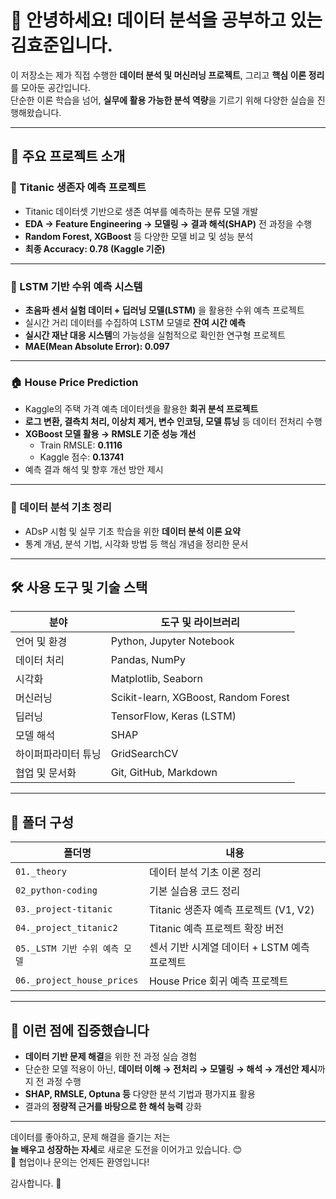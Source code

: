 # 👋 안녕하세요! 데이터 분석을 공부하고 있는 김효준입니다.

이 저장소는 제가 직접 수행한 **데이터 분석 및 머신러닝 프로젝트**, 그리고 **핵심 이론 정리**를 모아둔 공간입니다.  
단순한 이론 학습을 넘어, **실무에 활용 가능한 분석 역량**을 기르기 위해 다양한 실습을 진행해왔습니다.

---

## 🚀 주요 프로젝트 소개

### 🚢 Titanic 생존자 예측 프로젝트
- Titanic 데이터셋 기반으로 생존 여부를 예측하는 분류 모델 개발
- **EDA → Feature Engineering → 모델링 → 결과 해석(SHAP)** 전 과정을 수행
- **Random Forest, XGBoost** 등 다양한 모델 비교 및 성능 분석  
- **최종 Accuracy: 0.78 (Kaggle 기준)**

---

### 🌊 LSTM 기반 수위 예측 시스템
- **초음파 센서 실험 데이터 + 딥러닝 모델(LSTM)** 을 활용한 수위 예측 프로젝트
- 실시간 거리 데이터를 수집하여 LSTM 모델로 **잔여 시간 예측**
- **실시간 재난 대응 시스템**의 가능성을 실험적으로 확인한 연구형 프로젝트
- **MAE(Mean Absolute Error): 0.097**

---

### 🏠 House Price Prediction
- Kaggle의 주택 가격 예측 데이터셋을 활용한 **회귀 분석 프로젝트**
- **로그 변환, 결측치 처리, 이상치 제거, 변수 인코딩, 모델 튜닝** 등 데이터 전처리 수행
- **XGBoost 모델 활용 → RMSLE 기준 성능 개선**
  - Train RMSLE: **0.1116**
  - Kaggle 점수: **0.13741**
- 예측 결과 해석 및 향후 개선 방안 제시

---

### 📘 데이터 분석 기초 정리
- ADsP 시험 및 실무 기초 학습을 위한 **데이터 분석 이론 요약**
- 통계 개념, 분석 기법, 시각화 방법 등 핵심 개념을 정리한 문서

---

## 🛠 사용 도구 및 기술 스택

| 분야 | 도구 및 라이브러리 |
|------|------------------|
| 언어 및 환경 | Python, Jupyter Notebook |
| 데이터 처리 | Pandas, NumPy |
| 시각화 | Matplotlib, Seaborn |
| 머신러닝 | Scikit-learn, XGBoost, Random Forest |
| 딥러닝 | TensorFlow, Keras (LSTM) |
| 모델 해석 | SHAP |
| 하이퍼파라미터 튜닝 | GridSearchCV |
| 협업 및 문서화 | Git, GitHub, Markdown |

---

## 📁 폴더 구성

| 폴더명                           | 내용                                 |
|----------------------------------|--------------------------------------|
| `01._theory`                     | 데이터 분석 기초 이론 정리                |
| `02_python-coding`              | 기본 실습용 코드 정리                 |
| `03._project-titanic`           | Titanic 생존자 예측 프로젝트 (V1, V2)   |
| `04._project_titanic2`          | Titanic 예측 프로젝트 확장 버전            |
| `05._LSTM 기반 수위 예측 모델`       | 센서 기반 시계열 데이터 + LSTM 예측 프로젝트 |
| `06._project_house_prices`      | House Price 회귀 예측 프로젝트             |

---

## 🎯 이런 점에 집중했습니다

- **데이터 기반 문제 해결**을 위한 전 과정 실습 경험  
- 단순한 모델 적용이 아닌, **데이터 이해 → 전처리 → 모델링 → 해석 → 개선안 제시**까지 전 과정 수행  
- **SHAP, RMSLE, Optuna 등** 다양한 분석 기법과 평가지표 활용  
- 결과의 **정량적 근거를 바탕으로 한 해석 능력** 강화  

---

데이터를 좋아하고, 문제 해결을 즐기는 저는  
**늘 배우고 성장하는 자세**로 새로운 도전을 이어가고 있습니다. 😊  
📩 협업이나 문의는 언제든 환영입니다!

감사합니다. 🙌
